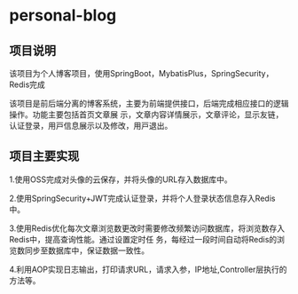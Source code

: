 # personal-blog

## 项目说明

该项目为个人博客项目，使用SpringBoot，MybatisPlus，SpringSecurity，Redis完成

该项⽬是前后端分离的博客系统，主要为前端提供接⼝，后端完成相应接⼝的逻辑操作。功能主要包括⾸⻚⽂章展
⽰，⽂章内容详情展⽰，⽂章评论，显⽰友链，认证登录，⽤⼾信息展⽰以及修改，⽤⼾退出。

## 项目主要实现

1.使⽤OSS完成对头像的云保存，并将头像的URL存⼊数据库中。

2.使⽤SpringSecurity+JWT完成认证登录，并将个⼈登录状态信息存⼊Redis中。

3.使⽤Redis优化每次⽂章浏览数更改时需要修改频繁访问数据库，将浏览数存⼊Redis中，提⾼查询性能。通过设置定时任
务，每经过⼀段时间⾃动将Redis的浏览数同步⾄数据库中，保证数据⼀致性。

4.利⽤AOP实现⽇志输出，打印请求URL，请求⼊参，IP地址,Controller层执⾏的⽅法等。

